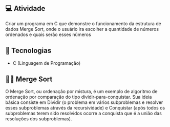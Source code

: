 ## 💻 Atividade

Criar um programa em C que demonstre o funcionamento da estrutura de dados Merge Sort, onde o usuário ira escolher a quantidade de números ordenados e quais serão esses números

## 🚀 Tecnologias

- C (Linguagem de Programação)

## 👨‍💻 Merge Sort

O Merge Sort, ou ordenação por mistura, é um exemplo de algoritmo de ordenação por comparação do tipo dividir-para-conquistar. Sua ideia básica consiste em Dividir (o problema em vários subproblemas e resolver esses subproblemas através da recursividade) e Conquistar (após todos os subproblemas terem sido resolvidos ocorre a conquista que é a união das resoluções dos subproblemas).
